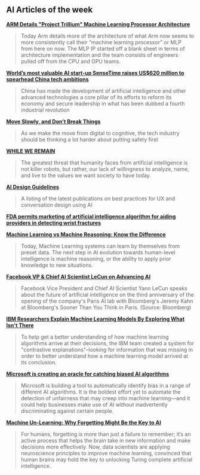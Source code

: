 ## AI Articles of the week

**[ARM Details "Project Trillium" Machine Learning Processor Architecture](https://www.anandtech.com/show/12791/arm-details-project-trillium-mlp-architecture)**
> Today Arm details more of the architecture of what Arm now seems to more consistently call their “machine learning processor” or MLP from here on now. The MLP IP started off a blank sheet in terms of architecture implementation and the team consists of engineers pulled off from the CPU and GPU teams.

**[World’s most valuable AI start-up SenseTime raises US$620 million to spearhead China tech ambitions](http://www.scmp.com/tech/start-ups/article/2148563/worlds-most-valuable-ai-start-sensetime-raises-us620-million)**
> China has made the development of artificial intelligence and other advanced technologies a core pillar of its efforts to reform its economy and secure leadership in what has been dubbed a fourth industrial revolution

**[Move Slowly, and Don’t Break Things](https://medium.com/future-crunch/move-slowly-and-dont-break-things-693f00601b19)**
> As we make the move from digital to cognitive, the tech industry should be thinking a lot harder about putting safety first

**[WHILE WE REMAIN](https://wilsonquarterly.com/quarterly/living-with-artificial-intelligence/while-we-remain/)**
> The greatest threat that humanity faces from artificial intelligence is not killer robots, but rather, our lack of willingness to analyze, name, and live to the values we want society to have today.

**[AI Design Guidelines](https://medium.com/design-ibm/ai-design-guidelines-e06f7e92d864)**
> A listing of the latest publications on best practices for UX and conversation design using AI

**[FDA permits marketing of artificial intelligence algorithm for aiding providers in detecting wrist fractures](https://www.fda.gov/NewsEvents/Newsroom/PressAnnouncements/ucm608833.htm)**
> 

**[Machine Learning vs Machine Reasoning: Know the Difference](https://edgylabs.com/machine-learning-vs-machine-reasoning-know-the-difference)**
> Today, Machine Learning systems can learn by themselves from preset data. The next step in AI evolution towards human-level intelligence is machine reasoning, or the ability to apply prior knowledge to new situations.

**[Facebook VP & Chief AI Scientist LeCun on Advancing AI](https://www.bloomberg.com/news/videos/2018-05-29/facebook-vp-chief-ai-scientist-lecun-on-advancing-ai-video)**
> Facebook Vice President and Chief AI Scientist Yann LeCun speaks about the future of artificial intelligence on the third anniversary of the opening of the company's Paris AI lab with Bloomberg's Jeremy Kahn at Bloomberg's Sooner Than You Think in Paris. (Source: Bloomberg)

**[IBM Researchers Explain Machine Learning Models By Exploring What Isn't There](https://www.forbes.com/sites/alexknapp/2018/05/25/ibm-researchers-explain-machine-learning-models-by-exploring-what-isnt-there/)**
> To help get a better understanding of how machine learning algorithms arrive at their decisions, the IBM team created a system for "contrastive explanations"–looking for information that was missing in order to better understand how a machine learning model arrived at its conclusion.

**[Microsoft is creating an oracle for catching biased AI algorithms](https://www.technologyreview.com/s/611138/microsoft-is-creating-an-oracle-for-catching-biased-ai-algorithms/)**
> Microsoft is building a tool to automatically identify bias in a range of different AI algorithms. It is the boldest effort yet to automate the detection of unfairness that may creep into machine learning—and it could help businesses make use of AI without inadvertently discriminating against certain people.

**[Machine Un-Learning: Why Forgetting Might Be the Key to AI](https://hackernoon.com/machine-un-learning-why-forgetting-might-be-the-key-to-ai-406445177a80)**
> For humans, forgetting is more than just a failure to remember; it’s an active process that helps the brain take in new information and make decisions more effectively. Now, data scientists are applying neuroscience principles to improve machine learning, convinced that human brains may hold the key to unlocking Turing complete artificial intelligence.
